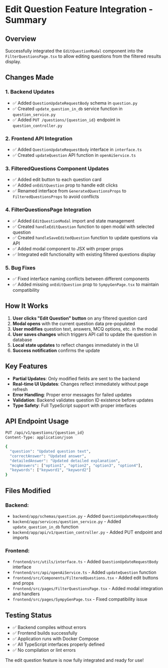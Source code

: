 # Edit Question Feature Integration - Summary

## Overview
Successfully integrated the `EditQuestionModal` component into the `FilterQuestionsPage.tsx` to allow editing questions from the filtered results display.

## Changes Made

### 1. Backend Updates
- ✅ Added `QuestionUpdateRequestBody` schema in `question.py`
- ✅ Created `update_question_in_db` service function in `question_service.py`
- ✅ Added `PUT /questions/{question_id}` endpoint in `question_controller.py`

### 2. Frontend API Integration
- ✅ Added `QuestionUpdateRequestBody` interface in `interface.ts`
- ✅ Created `updateQuestion` API function in `openAiService.ts`

### 3. FilteredQuestions Component Updates
- ✅ Added edit button to each question card
- ✅ Added `onEditQuestion` prop to handle edit clicks
- ✅ Renamed interface from `GeneratedQuestionsProps` to `FilteredQuestionsProps` to avoid conflicts

### 4. FilterQuestionsPage Integration
- ✅ Added `EditQuestionModal` import and state management
- ✅ Created `handleEditQuestion` function to open modal with selected question
- ✅ Created `handleSaveEditedQuestion` function to update questions via API
- ✅ Added modal component to JSX with proper props
- ✅ Integrated edit functionality with existing filtered questions display

### 5. Bug Fixes
- ✅ Fixed interface naming conflicts between different components
- ✅ Added missing `onEditQuestion` prop to `SympyGenPage.tsx` to maintain compatibility

## How It Works

1. **User clicks "Edit Question" button** on any filtered question card
2. **Modal opens** with the current question data pre-populated
3. **User modifies** question text, answers, MCQ options, etc. in the modal
4. **User saves changes** which triggers API call to update the question in database
5. **Local state updates** to reflect changes immediately in the UI
6. **Success notification** confirms the update

## Key Features

- **Partial Updates**: Only modified fields are sent to the backend
- **Real-time UI Updates**: Changes reflect immediately without page refresh
- **Error Handling**: Proper error messages for failed updates
- **Validation**: Backend validates question ID existence before updates
- **Type Safety**: Full TypeScript support with proper interfaces

## API Endpoint Usage

```bash
PUT /api/v1/questions/{question_id}
Content-Type: application/json

{
  "question": "Updated question text",
  "correctAnswer": "Updated answer",
  "detailedAnswer": "Updated detailed explanation",
  "mcqAnswers": ["option1", "option2", "option3", "option4"],
  "keywords": ["keyword1", "keyword2"]
}
```

## Files Modified

### Backend:
- `backend/app/schemas/question.py` - Added `QuestionUpdateRequestBody`
- `backend/app/services/question_service.py` - Added `update_question_in_db` function
- `backend/app/api/v1/question_controller.py` - Added PUT endpoint and imports

### Frontend:
- `frontend/src/utils/interface.ts` - Added `QuestionUpdateRequestBody` interface
- `frontend/src/api/openAiService.ts` - Added `updateQuestion` function
- `frontend/src/Components/FilteredQuestions.tsx` - Added edit buttons and props
- `frontend/src/pages/FilterQuestionsPage.tsx` - Added modal integration and handlers
- `frontend/src/pages/SympyGenPage.tsx` - Fixed compatibility issue

## Testing Status
- ✅ Backend compiles without errors
- ✅ Frontend builds successfully
- ✅ Application runs with Docker Compose
- ✅ All TypeScript interfaces properly defined
- ✅ No compilation or lint errors

The edit question feature is now fully integrated and ready for use!
